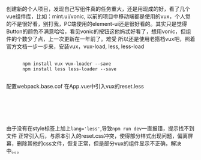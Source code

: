 创建新的个人项目，发现自己写组件真的任务重大，还是用现成的好，看了几个vue组件库，比如：mint.ui/vonic, 以前的项目中移动端都是使用的vux，个人觉的不是很好看，别打我，PC端使用的element-ui还是很好看的。其实只是觉得Button的颜色不满意哈哈，看见vonic的按钮这他妈忒好看了，想用vonic，但组件的个数少了点，上一次更新在一年前了。难受
所以还是使用老搭档vux吧，照着官方文档一步一步来，安装vux，vux-load, less, less-load
<pre>
   <code>
      npm install vux vux-loader --save
      npm install less less-loader --save
   </code>
</pre>
配置webpack.base.cof
在App.vue中引入vux的reset.less
<pre>
   <javascript>
      <style lang='less'>
      @import '~vux/src/styles/reset.less'
      </style>
   </javascript>
</pre>
由于没有在style标签上加上<code>lang='less'</code>,导致<code>npm run dev</code>一直报错，提示找不到文件
正常引入后，与原本引入的reset.css冲突，使得部分样式出现问题，偏离屏幕，删除其他的css文件，恢复正常，但是部分vux的组件显示不正确，解决中。。。

